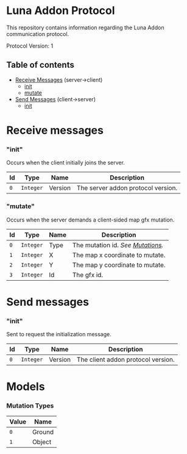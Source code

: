 # Luna Addon Protocol
This repository contains information regarding the Luna Addon communication protocol.

Protocol Version: 1

## Table of contents
- [Receive Messages](#receive-messages) (server->client)
  - [init](#rm-init)
  - [mutate](#rm-mutate)
- [Send Messages](#send-messages) (client->server)
  - [init](#sm-init)
  
# <a id="receive-messages">Receive messages</a>
### <a id="rm-init">"init"</a>
Occurs when the client initially joins the server.

| Id   | Type        | Name               | Description
| ---  | ---         | ----               | -----------
| `0`  | `Integer`   | Version            | The server addon protocol version.

### <a id="rm-mutate">"mutate"</a>
Occurs when the server demands a client-sided map gfx mutation.

| Id   | Type        | Name               | Description
| ---  | ---         | ----               | -----------
| `0`  | `Integer`   | Type               | The mutation id.  *See [Mutations](#model-mutations).*
| `1`  | `Integer`   | X                  | The map x coordinate to mutate.
| `2`  | `Integer`   | Y                  | The map y coordinate to mutate.
| `3`  | `Integer`   | Id                  | The gfx id.

# <a id="send-messages">Send messages</a>

### <a id="sm-init">"init"</a>
Sent to request the initialization message.

| Id   | Type        | Name               | Description
| ---  | ---         | ----               | -----------
| `0`  | `Integer`   | Version            | The client addon protocol version.

# <a id="models">Models</a>

### <a id="model-mutations">Mutation Types</a>

| Value | Name
| ----- | ----
| `0`   | Ground
| `1`   | Object
